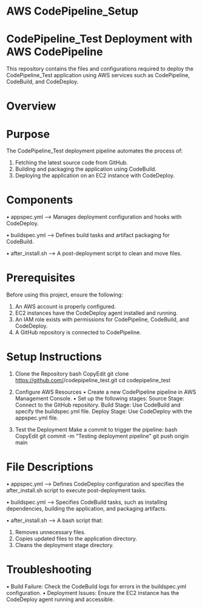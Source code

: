 # AWS CodePipeline_Setup

# CodePipeline_Test Deployment with AWS CodePipeline
This repository contains the files and configurations required to deploy the CodePipeline_Test application using AWS services such as CodePipeline, CodeBuild, and CodeDeploy.
# Overview

# Purpose
The CodePipeline_Test deployment pipeline automates the process of:
1.	Fetching the latest source code from GitHub.
2.	Building and packaging the application using CodeBuild.
3.	Deploying the application on an EC2 instance with CodeDeploy.

# Components
•	appspec.yml --> Manages deployment configuration and hooks with CodeDeploy.

•	buildspec.yml --> Defines build tasks and artifact packaging for CodeBuild.

•	after_install.sh --> A post-deployment script to clean and move files.

# Prerequisites
Before using this project, ensure the following:
1.	An AWS account is properly configured.
2.	EC2 instances have the CodeDeploy agent installed and running.
3.	An IAM role exists with permissions for CodePipeline, CodeBuild, and CodeDeploy.
4.	A GitHub repository is connected to CodePipeline.

# Setup Instructions
1. Clone the Repository
bash
CopyEdit
git clone https://github.com/<your-username>/codepipeline_test.git
cd codepipeline_test

3. Configure AWS Resources
•	Create a new CodePipeline pipeline in AWS Management Console.
•	Set up the following stages:
Source Stage: Connect to the GitHub repository.
Build Stage: Use CodeBuild and specify the buildspec.yml file.
Deploy Stage: Use CodeDeploy with the appspec.yml file.

5. Test the Deployment
Make a commit to trigger the pipeline:
bash
CopyEdit
git commit -m "Testing deployment pipeline"
git push origin main

# File Descriptions
•	appspec.yml --> Defines CodeDeploy configuration and specifies the after_install.sh script to execute post-deployment tasks.

•	buildspec.yml --> Specifies CodeBuild tasks, such as installing dependencies, building the application, and packaging artifacts.

•	after_install.sh --> A bash script that:
1.	Removes unnecessary files.
2.	Copies updated files to the application directory.
3.	Cleans the deployment stage directory.
   
# Troubleshooting
•	Build Failure: Check the CodeBuild logs for errors in the buildspec.yml configuration.
•	Deployment Issues: Ensure the EC2 instance has the CodeDeploy agent running and accessible.
